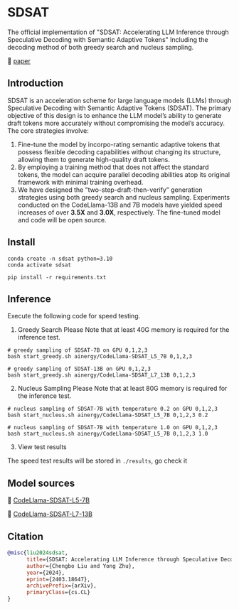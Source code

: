 # SDSAT
The official implementation of "SDSAT: Accelerating LLM Inference through Speculative Decoding with Semantic Adaptive Tokens"
Including the decoding method of both greedy search and nucleus sampling.

📖 [paper](https://arxiv.org/abs/2403.18647)


## Introduction

SDSAT is an acceleration scheme for large language models (LLMs) through Speculative Decoding with Semantic Adaptive Tokens (SDSAT). The primary objective of this design is to enhance the LLM model’s ability to generate draft tokens more accurately without compromising the model’s accuracy. The core strategies involve: 
1. Fine-tune the model by incorpo-rating semantic adaptive tokens that possess flexible decoding capabilities without changing its structure, allowing them to generate high-quality draft tokens. 
2. By employing a training method that does not affect the standard tokens, the model can acquire parallel decoding abilities atop its original framework with minimal training overhead. 
3. We have designed the ”two-step-draft-then-verify” generation strategies using both greedy search and nucleus sampling. 
Experiments conducted on the CodeLlama-13B and 7B models have yielded speed increases of over **3.5X** and **3.0X**, respectively.
The fine-tuned model and code will be open source.



## Install

```shell
conda create -n sdsat python=3.10
conda activate sdsat

pip install -r requirements.txt
```

## Inference

Execute the following code for speed testing.

1. Greedy Search 
Please Note that at least 40G memory is required for the inference test.
```shell
# greedy sampling of SDSAT-7B on GPU 0,1,2,3
bash start_greedy.sh ainergy/CodeLlama-SDSAT_L5_7B 0,1,2,3

# greedy sampling of SDSAT-13B on GPU 0,1,2,3
bash start_greedy.sh ainergy/CodeLlama-SDSAT_L7_13B 0,1,2,3
```

2. Nucleus Sampling
Please Note that at least 80G memory is required for the inference test.
```shell
# nucleus sampling of SDSAT-7B with temperature 0.2 on GPU 0,1,2,3
bash start_nucleus.sh ainergy/CodeLlama-SDSAT_L5_7B 0,1,2,3 0.2

# nucleus sampling of SDSAT-7B with temperature 1.0 on GPU 0,1,2,3
bash start_nucleus.sh ainergy/CodeLlama-SDSAT_L5_7B 0,1,2,3 1.0
```

3. View test results

The speed test results will be stored in `./results`, go check it

## Model sources

🤯 [CodeLlama-SDSAT-L5-7B](https://huggingface.co/ainergy/CodeLlama-SDSAT_L5_7B)

🤯 [CodeLlama-SDSAT-L7-13B](https://huggingface.co/ainergy/CodeLlama-SDSAT_L7_13B)


## Citation

```bibtex
@misc{liu2024sdsat,
      title={SDSAT: Accelerating LLM Inference through Speculative Decoding with Semantic Adaptive Tokens}, 
      author={Chengbo Liu and Yong Zhu},
      year={2024},
      eprint={2403.18647},
      archivePrefix={arXiv},
      primaryClass={cs.CL}
}
```

